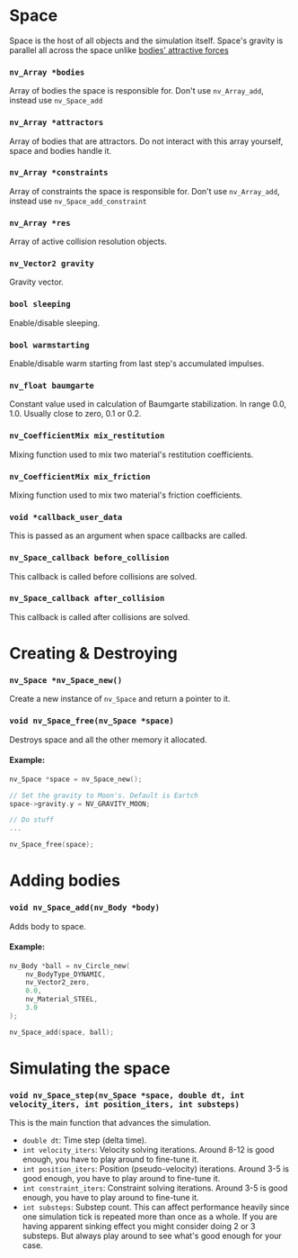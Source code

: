 # Space
Space is the host of all objects and the simulation itself. Space's gravity is parallel all across the space unlike [bodies' attractive forces](TODO)

### `nv_Array *bodies`
Array of bodies the space is responsible for. Don't use `nv_Array_add`, instead use `nv_Space_add`

### `nv_Array *attractors`
Array of bodies that are attractors. Do not interact with this array yourself, space and bodies handle it.

### `nv_Array *constraints`
Array of constraints the space is responsible for. Don't use `nv_Array_add`, instead use `nv_Space_add_constraint`

### `nv_Array *res`
Array of active collision resolution objects.

### `nv_Vector2 gravity`
Gravity vector.

### `bool sleeping`
Enable/disable sleeping.

### `bool warmstarting`
Enable/disable warm starting from last step's accumulated impulses.

### `nv_float baumgarte`
Constant value used in calculation of Baumgarte stabilization. In range 0.0, 1.0. Usually close to zero, 0.1 or 0.2.

### `nv_CoefficientMix mix_restitution`
Mixing function used to mix two material's restitution coefficients.

### `nv_CoefficientMix mix_friction`
Mixing function used to mix two material's friction coefficients.

### `void *callback_user_data`
This is passed as an argument when space callbacks are called.

### `nv_Space_callback before_collision`
This callback is called before collisions are solved.

### `nv_Space_callback after_collision`
This callback is called after collisions are solved.



# Creating & Destroying
### `nv_Space *nv_Space_new()`
Create a new instance of `nv_Space` and return a pointer to it.

### `void nv_Space_free(nv_Space *space)`
Destroys space and all the other memory it allocated.

#### Example:
```c
nv_Space *space = nv_Space_new();

// Set the gravity to Moon's. Default is Eartch
space->gravity.y = NV_GRAVITY_MOON;

// Do stuff
...

nv_Space_free(space);
```

# Adding bodies
### `void nv_Space_add(nv_Body *body)`
Adds body to space.

#### Example:
```c
nv_Body *ball = nv_Circle_new(
    nv_BodyType_DYNAMIC,
    nv_Vector2_zero,
    0.0,
    nv_Material_STEEL,
    3.0
);

nv_Space_add(space, ball);
```

# Simulating the space
### `void nv_Space_step(nv_Space *space, double dt, int velocity_iters, int position_iters, int substeps)`
This is the main function that advances the simulation.
- `double dt`: Time step (delta time).
- `int velocity_iters`: Velocity solving iterations. Around 8-12 is good enough, you have to play around to fine-tune it.
- `int position_iters`: Position (pseudo-velocity) iterations. Around 3-5 is good enough, you have to play around to fine-tune it.
- `int constraint_iters`: Constraint solving iterations. Around 3-5 is good enough, you have to play around to fine-tune it.
- `int substeps`: Substep count. This can affect performance heavily since one simulation tick is repeated more than once as a whole. If you are having apparent sinking effect you might consider doing 2 or 3 substeps. But always play around to see what's good enough for your case.